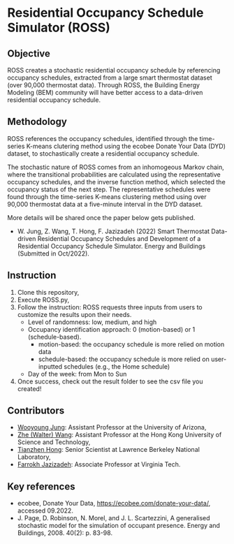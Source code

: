 # Residential Occupancy Schedule Simulator (ROSS)

## Objective
ROSS creates a stochastic residential occupancy schedule by referencing occupancy schedules, extracted from a large smart thermostat dataset (over 90,000 thermostat data). Through ROSS, the Building Energy Modeling (BEM) community will have better access to a data-driven residential occupancy schedule.

## Methodology
ROSS references the occupancy schedules, identified through the time-series K-means clutering method using the ecobee Donate Your Data (DYD) dataset, to stochastically create a residential occupancy schedule. 

The stochastic nature of ROSS comes from an inhomogeous Markov chain, where the transitional probabilities are calculated using the representative occupancy schedules, and the inverse function method, which selected the occupancy status of the next step. The representative schedules were found through the time-series K-means clustering method using over 90,000 thermostat data at a five-minute interval in the DYD dataset.

More details will be shared once the paper below gets published.
- W. Jung, Z. Wang, T. Hong, F. Jazizadeh (2022) Smart Thermostat Data-driven Residential Occupancy Schedules and Development of a Residential Occupancy Schedule Simulator. Energy and Buildings (Submitted in Oct/2022).

## Instruction
1. Clone this repository,
2. Execute ROSS.py,
3. Follow the instruction: ROSS requests three inputs from users to customize the results upon their needs.
    - Level of randomness: low, medium, and high
    - Occupancy identification approach: 0 (motion-based) or 1 (schedule-based).
        - motion-based: the occupancy schedule is more relied on motion data
        - schedule-based: the occupancy schedule is more relied on user-inputted schedules (e.g., the Home schedule)
    - Day of the week: from Mon to Sun
4. Once success, check out the result folder to see the csv file you created!

## Contributors
- [Wooyoung Jung]: Assistant Professor at the University of Arizona,
- [Zhe (Walter) Wang]: Assistant Professor at the Hong Kong University of Science and Technology,
- [Tianzhen Hong]: Senior Scientist at Lawrence Berkeley National Laboratory,
- [Farrokh Jazizadeh]: Associate Professor at Virginia Tech.

## Key references
- ecobee, Donate Your Data, https://ecobee.com/donate-your-data/, accessed 09.2022.
- J. Page, D. Robinson, N. Morel, and J. L. Scartezzini, A generalised stochastic model for the simulation of occupant presence. Energy and Buildings, 2008. 40(2): p. 83-98.

[Wooyoung Jung]: https://hubs.engr.arizona.edu/director.html
[Zhe (Walter) Wang]: https://facultyprofiles.hkust.edu.hk/profiles.php?profile=zhe-wang-cezhewang
[Tianzhen Hong]: https://eta.lbl.gov/people/tianzhen-hong
[Farrokh Jazizadeh]: https://www.inform-lab.org/farrokh-jazizadeh